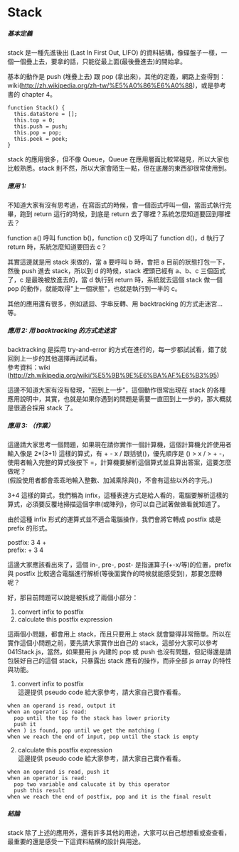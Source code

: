 Stack
========
   
##### 基本定義  
stack 是一種先進後出 (Last In First Out, LIFO) 的資料結構，像碟盤子一樣，一個一個疊上去，要拿的話，只能從最上面(最後疊進去)的開始拿。

基本的動作是 push (堆疊上去) 跟 pop (拿出來)，其他的定義，網路上查得到：wiki(http://zh.wikipedia.org/zh-tw/%E5%A0%86%E6%A0%88)，或是參考書的 chapter 4。

```
function Stack() { 
  this.dataStore = []; 
  this.top = 0; 
  this.push = push; 
  this.pop = pop; 
  this.peek = peek;
}
```

stack 的應用很多，但不像 Queue，Queue 在應用層面比較常碰見，所以大家也比較熟悉。stack 則不然，所以大家會陌生一點，但在底層的東西卻很常使用到。    
   
##### 應用 1:       
不知道大家有沒有思考過，在寫函式的時候，會一個函式呼叫一個，當函式執行完畢，跑到 return 這行的時候，到底是 return 去了哪裡？系統怎麼知道要回到哪裡去？   
    
function a() 呼叫 function b()，function c() 又呼叫了 function d()，d 執行了 return 時，系統怎麼知道要回去 c？   
    
其實這邊就是用 stack 來做的，當 a 要呼叫 b 時，會把 a 目前的狀態打包一下，然後 push 進去 stack，所以到 d 的時候，stack 裡頭已經有 a、b、c 三個函式了，c 是最晚被放進去的，當 d 執行到 return 時，系統就去這個 stack 做一個 pop 的動作，就能取得"上一個狀態"，也就是執行到一半的 c。    

其他的應用還有很多，例如遞迴、字串反轉、用 backtracking 的方式走迷宮...等。    

##### 應用 2: 用 backtracking 的方式走迷宮   
backtracking 是採用 try-and-error 的方式在進行的，每一步都試試看，錯了就回到上一步的其他選擇再試試看。   
參考資料：wiki (http://zh.wikipedia.org/wiki/%E5%9B%9E%E6%BA%AF%E6%B3%95)

這邊不知道大家有沒有發現，"回到上一步"，這個動作很常出現在 stack 的各種應用說明中，其實，也就是如果你遇到的問題是需要一直回到上一步的，那大概就是很適合採用 stack 了。
   
##### 應用 3: （作業）
這邊請大家思考一個問題，如果現在請你實作一個計算機，這個計算機允許使用者輸入像是 2*(3+1) 這樣的算式，有 + - x / 跟括號()，優先順序是 () > x / > + -，使用者輸入完整的算式後按下 =，計算機要解析這個算式並且算出答案，這要怎麼做呢？      
(假設使用者都會乖乖地輸入整數、加減乘除與()，不會有這些以外的字元。)     
   
3+4 這樣的算式，我們稱為 infix，這種表達方式是給人看的，電腦要解析這樣的算式，必須要反覆地掃描這個字串(或陣列)，你可以自己試著做做看就知道了。   

由於這種 infix 形式的運算式並不適合電腦操作，我們會將它轉成 postfix 或是 prefix 的形式。   
    
postfix: 3 4 +   
prefix: + 3 4      

這邊大家應該看出來了，這個 in-, pre-, post- 是指運算子(+-x/等)的位置，prefix 與 postfix 比較適合電腦進行解析(等後面實作的時候就能感受到)，那要怎麼轉呢？

好，那目前問題可以說是被拆成了兩個小部分：   
1. convert infix to postfix   
2. calculate this postfix expression  
   
這兩個小問題，都會用上 stack，而且只要用上 stack 就會變得非常簡單。所以在實作這個小問題之前，要先請大家實作出自己的 stack，這部分大家可以參考 041Stack.js，當然，如果要用 js 內建的 pop 或 push 也沒有問題，但記得還是請包裝好自己的這個 stack，只暴露出 stack 應有的操作，而非全部 js array 的特性與功能。   
   

1. convert infix to postfix   
這邊提供 pseudo code 給大家參考，請大家自己實作看看。
```
when an operand is read, output it
when an operator is read:
  pop until the top fo the stack has lower priority
  push it
when ) is found, pop until we get the matching (
when we reach the end of input, pop until the stack is empty
```    
   
2. calculate this postfix expression     
這邊提供 pseudo code 給大家參考，請大家自己實作看看。
```
when an operand is read, push it
when an operator is read:
  pop two variable and calucate it by this operator
  push this result
when we reach the end of postfix, pop and it is the final result
```    

##### 結論
stack 除了上述的應用外，還有許多其他的用途，大家可以自己想想看或查查看，最重要的還是感受一下這資料結構的設計與用途。
   
   
   